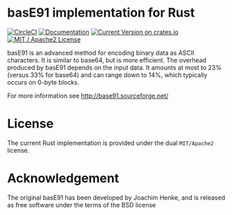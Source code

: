 # basE91 implementation for Rust

[![CircleCI](https://circleci.com/gh/dnsl48/base91/tree/master.svg?style=svg)](https://circleci.com/gh/dnsl48/base91/tree/master) [![Documentation](https://docs.rs/base91/badge.svg)](https://docs.rs/base91/) [![Current Version on crates.io](https://img.shields.io/crates/v/base91.svg)](https://crates.io/crates/base91/) [![MIT / Apache2 License](https://img.shields.io/badge/license-MIT%20/%20Apache2-blue.svg)]()

basE91 is an advanced method for encoding binary data as ASCII characters. It is similar to base64, but is more efficient. The overhead produced by basE91 depends on the input data. It amounts at most to 23% (versus 33% for base64) and can range down to 14%, which typically occurs on 0-byte blocks.

For more information see http://base91.sourceforge.net/

# License

The current Rust implementation is provided under the dual `MIT/Apache2` license.

# Acknowledgement

The original basE91 has been developed by Joachim Henke, and is released as free software under the terms of the BSD license
